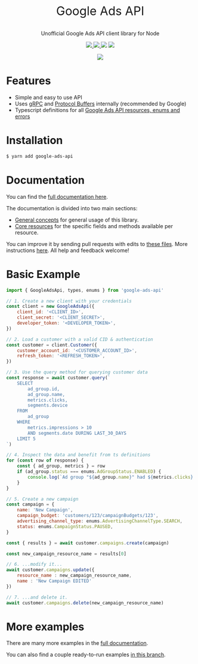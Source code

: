 <p align="center" style="font-size:32px">
    Google Ads API
</p>

<p align="center">
  Unofficial Google Ads API client library for Node
</p>
<p align="center">
  <a href="https://developers.google.com/google-ads/api/docs/release-notes">
    <img src="https://img.shields.io/badge/google%20ads-v1.2.0-009688.svg?style=flat-square">
  </a>
  <a href="https://www.npmjs.com/package/google-ads-api">
    <img src="https://img.shields.io/npm/v/google-ads-api.svg?style=flat-square">
  </a>
  <a>
    <img src="https://img.shields.io/npm/dm/google-ads-api.svg?style=flat-square">
    </a>
  <a>
    <img src="https://img.shields.io/david/opteo/google-ads-api.svg?style=flat-square">
  </a>
</p>

<p align="center">
  <a href="https://opteo.com">
    <img src="https://app.opteo.com/icons/logo.svg">
  </a>
</p>

# Features 

-   Simple and easy to use API
-   Uses [gRPC](https://grpc.io/) and [Protocol Buffers](https://developers.google.com/protocol-buffers/) internally (recommended by Google)
-   Typescript definitions for all [Google Ads API resources, enums and errors](https://developers.google.com/google-ads/api/reference/rpc/google.ads.googleads.v1.resources)

# Installation

```bash
$ yarn add google-ads-api
```

# Documentation

You can find the [full documentation here](https://opteo.com/dev/google-ads-api).

The documentation is divided into two main sections:

- [General concepts](https://opteo.com/dev/google-ads-api) for general usage of this library.
- [Core resources](https://opteo.com/dev/google-ads-api/#accountbudget) for the specific fields and methods available per resource.

You can improve it by sending pull requests with edits to [these files](https://github.com/Opteo/google-ads-api/tree/master/docs/content). More instructions [here](https://github.com/Opteo/google-ads-api/tree/master/docs/). All help and feedback welcome!

# Basic Example

```javascript
import { GoogleAdsApi, types, enums } from 'google-ads-api'

// 1. Create a new client with your credentials
const client = new GoogleAdsApi({
    client_id: '<CLIENT_ID>',
    client_secret: '<CLIENT_SECRET>',
    developer_token: '<DEVELOPER_TOKEN>',
})

// 2. Load a customer with a valid CID & authentication
const customer = client.Customer({
    customer_account_id: '<CUSTOMER_ACCOUNT_ID>',
    refresh_token: '<REFRESH_TOKEN>',
})

// 3. Use the query method for querying customer data
const response = await customer.query(`
    SELECT 
        ad_group.id,
        ad_group.name,
        metrics.clicks,
        segments.device
    FROM 
        ad_group
    WHERE 
        metrics.impressions > 10
        AND segments.date DURING LAST_30_DAYS
    LIMIT 5
`)

// 4. Inspect the data and benefit from ts definitions
for (const row of response) {
    const { ad_group, metrics } = row
    if (ad_group.status === enums.AdGroupStatus.ENABLED) {
        console.log(`Ad group "${ad_group.name}" had ${metrics.clicks} clicks.`)
    }
}

// 5. Create a new campaign
const campaign = {
    name: 'New Campaign',
    campaign_budget: 'customers/123/campaignBudgets/123',
    advertising_channel_type: enums.AdvertisingChannelType.SEARCH,
    status: enums.CampaignStatus.PAUSED,
}

const { results } = await customer.campaigns.create(campaign)

const new_campaign_resource_name = results[0]

// 6. ...modify it...
await customer.campaigns.update({
    resource_name : new_campaign_resource_name,
    name : 'New Campaign EDITED' 
})

// 7. ...and delete it.
await customer.campaigns.delete(new_campaign_resource_name)
```

# More examples

There are many more examples in the [full documentation](https://opteo.com/dev/google-ads-api).

You can also find a couple ready-to-run examples [in this branch](https://github.com/Opteo/google-ads-api/tree/561e5b4782a3a184c920d04aefdbc6e7547f0ae4/examples).

